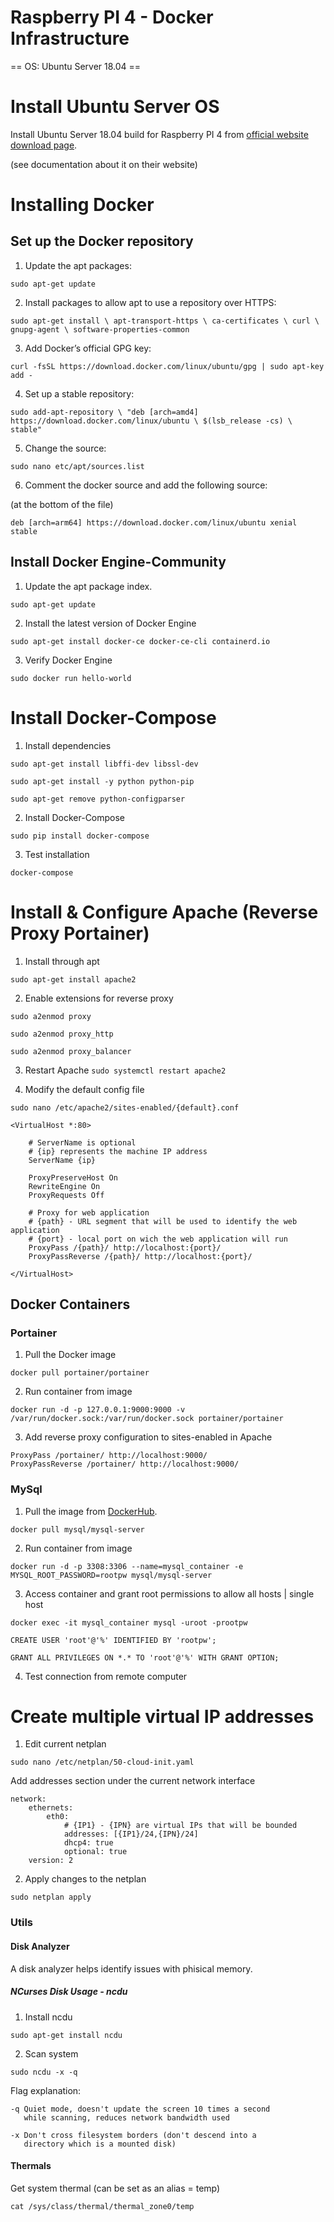 # Raspberry PI 4 - Docker Infrastructure

== OS: Ubuntu Server 18.04 ==

# Install Ubuntu Server OS

Install Ubuntu Server 18.04 build for Raspberry PI 4 from [official website download page](https://ubuntu.com/download/raspberry-pi/thank-you?version=18.04.4&architecture=arm64+raspi3).

(see documentation about it on their website)

# Installing Docker

## Set up the Docker repository

1. Update the apt packages:

`sudo apt-get update`

2. Install packages to allow apt to use a repository over HTTPS:

`sudo apt-get install \
    apt-transport-https \
    ca-certificates \
    curl \
    gnupg-agent \
    software-properties-common`

3. Add Docker’s official GPG key:

`curl -fsSL https://download.docker.com/linux/ubuntu/gpg | sudo apt-key add -`

4. Set up a stable repository:

`sudo add-apt-repository \
   "deb [arch=amd4] https://download.docker.com/linux/ubuntu \
   $(lsb_release -cs) \
   stable"`

5. Change the source:

`sudo nano etc/apt/sources.list`

6. Comment the docker source and add the following source:

(at the bottom of the file)

`deb [arch=arm64] https://download.docker.com/linux/ubuntu xenial stable`

## Install Docker Engine-Community

1. Update the apt package index.

`sudo apt-get update`

2. Install the latest version of Docker Engine

`sudo apt-get install docker-ce docker-ce-cli containerd.io`

3. Verify Docker Engine

`sudo docker run hello-world`

# Install Docker-Compose

1. Install dependencies

`sudo apt-get install libffi-dev libssl-dev`

`sudo apt-get install -y python python-pip`

`sudo apt-get remove python-configparser`

2. Install Docker-Compose

`sudo pip install docker-compose`

3. Test installation

`docker-compose`

# Install & Configure Apache (Reverse Proxy Portainer)

1. Install through apt

`sudo apt-get install apache2`

2. Enable extensions for reverse proxy

`sudo a2enmod proxy`

`sudo a2enmod proxy_http`

`sudo a2enmod proxy_balancer`

3. Restart Apache
`sudo systemctl restart apache2`

4. Modify the default config file

`sudo nano /etc/apache2/sites-enabled/{default}.conf`

```
<VirtualHost *:80>

	# ServerName is optional
    # {ip} represents the machine IP address
    ServerName {ip}

    ProxyPreserveHost On
    RewriteEngine On
    ProxyRequests Off

    # Proxy for web application
    # {path} - URL segment that will be used to identify the web application
    # {port} - local port on wich the web application will run
    ProxyPass /{path}/ http://localhost:{port}/
    ProxyPassReverse /{path}/ http://localhost:{port}/

</VirtualHost>

```

## Docker Containers

### Portainer
1. Pull the Docker image

`docker pull portainer/portainer`

2. Run container from image

`docker run -d -p 127.0.0.1:9000:9000 -v /var/run/docker.sock:/var/run/docker.sock portainer/portainer`

3. Add reverse proxy configuration to sites-enabled in Apache

```
ProxyPass /portainer/ http://localhost:9000/
ProxyPassReverse /portainer/ http://localhost:9000/
```

### MySql


1. Pull the image from [DockerHub](https://hub.docker.com/r/mysql/mysql-server).

`docker pull mysql/mysql-server`

2. Run container from image

`docker run -d -p 3308:3306 --name=mysql_container -e MYSQL_ROOT_PASSWORD=rootpw mysql/mysql-server`

3. Access container and grant root permissions to allow all hosts | single host

`docker exec -it mysql_container mysql -uroot -prootpw`

`CREATE USER 'root'@'%' IDENTIFIED BY 'rootpw';`

`GRANT ALL PRIVILEGES ON *.* TO 'root'@'%' WITH GRANT OPTION;`

4. Test connection from remote computer


# Create multiple virtual IP addresses

1. Edit current netplan

`sudo nano /etc/netplan/50-cloud-init.yaml`

Add addresses section under the current network interface

```
network:
    ethernets:
        eth0:
        	# {IP1} - {IPN} are virtual IPs that will be bounded
            addresses: [{IP1}/24,{IPN}/24]
            dhcp4: true
            optional: true
    version: 2
```

2. Apply changes to the netplan

`sudo netplan apply`

### Utils

#### Disk Analyzer
A disk analyzer helps identify issues with phisical memory.
 
##### NCurses Disk Usage - ncdu
1. Install ncdu

`sudo apt-get install ncdu`

2. Scan system

`sudo ncdu -x -q`

Flag explanation:
```
-q Quiet mode, doesn't update the screen 10 times a second
   while scanning, reduces network bandwidth used

-x Don't cross filesystem borders (don't descend into a
   directory which is a mounted disk)
```

#### Thermals
Get system thermal (can be set as an alias = temp)

`cat /sys/class/thermal/thermal_zone0/temp`
